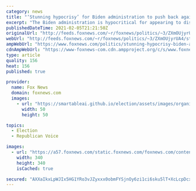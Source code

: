 ```yaml
---
category: news
title: "‘Stunning hypocrisy’ for Biden administration to push back against the CDC’s approval to open schools: Farah"
excerpt: "The Biden administration is hypocritical for appearing to dismiss the Center for Disease Control's guidance for reopening schools, former Trump White House Director of Strategic Communications Alyssa Farah said on Friday."
publishedDateTime: 2021-02-05T21:21:50Z
originalUrl: "http://feeds.foxnews.com/~r/foxnews/politics/~3/ZXmOUjyrUA4/stunning-hypocrisy-biden-administration-cdcs-approval-schools-farah"
webUrl: "http://feeds.foxnews.com/~r/foxnews/politics/~3/ZXmOUjyrUA4/stunning-hypocrisy-biden-administration-cdcs-approval-schools-farah"
ampWebUrl: "https://www.foxnews.com/politics/stunning-hypocrisy-biden-administration-cdcs-approval-schools-farah.amp"
cdnAmpWebUrl: "https://www-foxnews-com.cdn.ampproject.org/c/s/www.foxnews.com/politics/stunning-hypocrisy-biden-administration-cdcs-approval-schools-farah.amp"
type: article
quality: 156
heat: 156
published: true

provider:
  name: Fox News
  domain: foxnews.com
  images:
    - url: "https://smartableai.github.io/election/assets/images/organizations/foxnews.com-50x50.jpg"
      width: 50
      height: 50

topics:
  - Election
  - Republican Voice

images:
  - url: "https://a57.foxnews.com/static.foxnews.com/foxnews.com/content/uploads/2020/10/340/340/image-5.png?ve=1&tl=1"
    width: 340
    height: 340
    isCached: true

secured: "AXXaIkxLpWJIx5HG1YRo3vJZyxxx0obmFYSjnOy6zi1ci6sku5lT+XcLcpDcx1hAkhoalVxvfB85L93+UL0KHbJ1cO5ZUhC/QeJPxfk2ahxIn4BGYZQyvzaWzfOdAshDtDuH1Rhdn2kobbjEWYAdNdobKfZYHHuK5F4qwpQY5BccdQFJgv5pbA3UJImNTSqFOQI3ushozVoGD50yvJn6NhHAEVJYkGxUoZ5ccr+Mvt+7fiSuKUawLpd5nLcw7CaBEYXiyEPYiUrHreAaEJfIQja+ZM0z0Lzm4Ea2BKUfn9Yzy+k+fdneZ2To2VTHnABthByHMaUkACi8gz45R1IkiqK5Z9wYHhV2thrnAzVcbxc=;HgxafSptcbYQjUpBh+KedA=="
---
```


